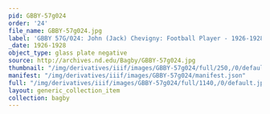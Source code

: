 ```yaml
---
pid: GBBY-57g024
order: '24'
file_name: GBBY-57g024.jpg
label: 'GBBY 57G/024: John (Jack) Chevigny: Football Player - 1926-1928'
_date: 1926-1928
object_type: glass plate negative
source: http://archives.nd.edu/Bagby/GBBY-57g024.jpg
thumbnail: "/img/derivatives/iiif/images/GBBY-57g024/full/250,/0/default.jpg"
manifest: "/img/derivatives/iiif/images/GBBY-57g024/manifest.json"
full: "/img/derivatives/iiif/images/GBBY-57g024/full/1140,/0/default.jpg"
layout: generic_collection_item
collection: bagby
---
```

